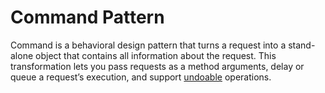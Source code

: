 # Command Pattern

Command is a behavioral design pattern that turns a request into a stand-alone object that contains all information about the request. This transformation lets you pass requests as a method arguments, delay or queue a request’s execution, and support [undoable](https://github.com/condinoaljoseph/design-patterns-typescript/blob/main/src/Command/Conceptual/undo.ts) operations.
